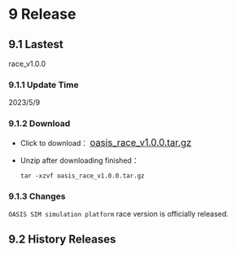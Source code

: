 # 9 Release
## 9.1 Lastest
race_v1.0.0

### 9.1.1 Update Time
2023/5/9

### 9.1.2 Download
- Click to download：
<font size=4>[oasis_race_v1.0.0.tar.gz](https://carsmos.oss-cn-chengdu.aliyuncs.com/oasis_race_v1.0.0.tar.gz)</font>

- Unzip after downloading finished：
    ```shell
    tar -xzvf oasis_race_v1.0.0.tar.gz
    ```

### 9.1.3 Changes
`OASIS SIM simulation platform` race version is officially released.

## 9.2 History Releases